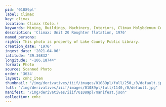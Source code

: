 ```yaml
---
pid: '01089pl'
label: Climax
key: climax
location: Climax (Colo.)
keywords: Mining, Buildings, Machinery, Interiors, Climax Molybdenum Company
description: 'Climax: Unit 20 Roughter flotation, 1976'
named_persons: 
rights: This photo is property of Lake County Public Library.
creation_date: '1976'
ingest_date: '2021-04-06'
latitude: '39.36832'
longitude: "-106.18744"
format: Photo
source: Scanned Photo
order: '3634'
layout: cmhc_item
thumbnail: "/img/derivatives/iiif/images/01089pl/full/250,/0/default.jpg"
full: "/img/derivatives/iiif/images/01089pl/full/1140,/0/default.jpg"
manifest: "/img/derivatives/iiif/01089pl/manifest.json"
collection: cmhc
---
```

